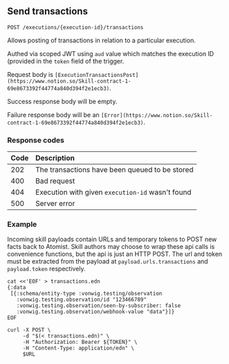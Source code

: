 ## Send transactions

`POST /executions/{execution-id}/transactions`

Allows posting of transactions in relation to a particular execution.

Authed via scoped JWT using `aud` value which matches the execution ID (provided in the `token` field of the trigger.

Request body is `[ExecutionTransactionsPost](https://www.notion.so/Skill-contract-1-69e8673392f44774a840d394f2e1ecb3)`.

Success response body will be empty.

Failure response body will be an `[Error](https://www.notion.so/Skill-contract-1-69e8673392f44774a840d394f2e1ecb3)`.

### Response codes

| Code | Description |
| :--- | :---- |
| 202 | The transactions have been queued to be stored |
| 400 | Bad request |
| 404 | Execution with given `execution-id` wasn't found |
| 500 | Server error |

### Example

Incoming skill payloads contain URLs and temporary tokens to POST new facts back to Atomist.  Skill authors may choose to wrap these api calls is convenience functions, but the api is just an HTTP POST.  The url and token must be extracted from the payload at `payload.urls.transactions` and `payload.token` respectively.

```
cat <<'EOF' > transactions.edn
{:data
 [{:schema/entity-type :vonwig.testing/observation
   :vonwig.testing.observation/id "123466789"
   :vonwig.testing.observation/seen-by-subscriber: false
   :vonwig.testing.observation/webhook-value "data"}]}
EOF

curl -X POST \
     -d "$(< transactions.edn)" \
     -H "Authorization: Bearer ${TOKEN}" \
     -H "Content-Type: application/edn" \
     $URL
```
